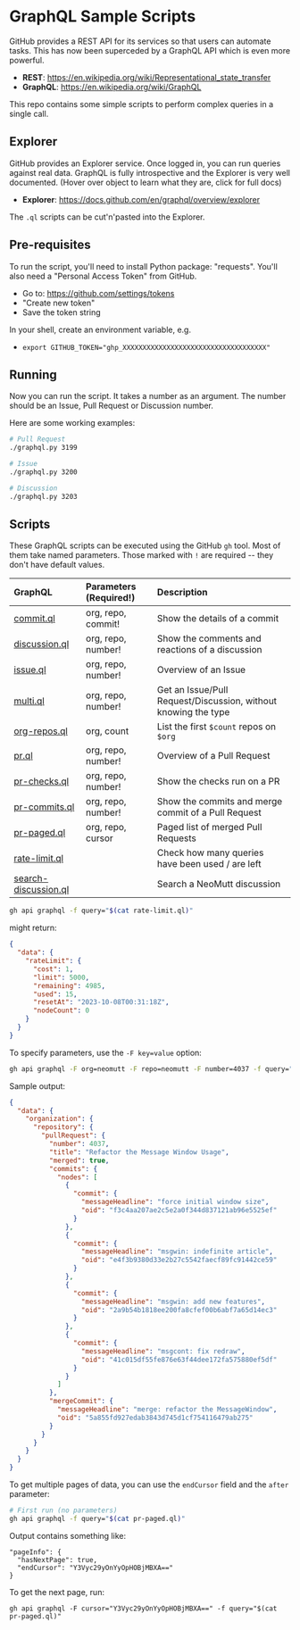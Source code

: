 # GraphQL Sample Scripts

GitHub provides a REST API for its services so that users can automate tasks.
This has now been superceded by a GraphQL API which is even more powerful.

- **REST**: https://en.wikipedia.org/wiki/Representational_state_transfer
- **GraphQL**: https://en.wikipedia.org/wiki/GraphQL

This repo contains some simple scripts to perform complex queries in a single call.

## Explorer

GitHub provides an Explorer service.  Once logged in, you can run queries
against real data.  GraphQL is fully introspective and the Explorer is very well
documented.  (Hover over object to learn what they are, click for full docs)

- **Explorer**: https://docs.github.com/en/graphql/overview/explorer

The `.ql` scripts can be cut'n'pasted into the Explorer.

## Pre-requisites

To run the script, you'll need to install Python package: "requests".
You'll also need a "Personal Access Token" from GitHub.

- Go to: https://github.com/settings/tokens
- "Create new token"
- Save the token string

In your shell, create an environment variable, e.g.

- `export GITHUB_TOKEN="ghp_XXXXXXXXXXXXXXXXXXXXXXXXXXXXXXXXXXXX"`

## Running

Now you can run the script.
It takes a number as an argument.
The number should be an Issue, Pull Request or Discussion number.

Here are some working examples:

```sh
# Pull Request
./graphql.py 3199

# Issue
./graphql.py 3200

# Discussion
./graphql.py 3203
```

## Scripts

These GraphQL scripts can be executed using the GitHub `gh` tool.
Most of them take named parameters.
Those marked with `!` are required -- they don't have default values.

| GraphQL                                      | Parameters (Required!)    | Description                                                    |
| :------------------------------------------- | :------------------------ | :------------------------------------------------------------- |
| [commit.ql](commit.ql)                       | org, repo, commit!        | Show the details of a commit                                   |
| [discussion.ql](discussion.ql)               | org, repo, number!        | Show the comments and reactions of a discussion                |
| [issue.ql](issue.ql)                         | org, repo, number!        | Overview of an Issue                                           |
| [multi.ql](multi.ql)                         | org, repo, number!        | Get an Issue/Pull Request/Discussion, without knowing the type |
| [org-repos.ql](org-repos.ql)                 | org, count                | List the first `$count` repos on `$org`                        |
| [pr.ql](pr.ql)                               | org, repo, number!        | Overview of a Pull Request                                     |
| [pr-checks.ql](pr-checks.ql)                 | org, repo, number!        | Show the checks run on a PR                                    |
| [pr-commits.ql](pr-commits.ql)               | org, repo, number!        | Show the commits and merge commit of a Pull Request            |
| [pr-paged.ql](pr-paged.ql)                   | org, repo, cursor         | Paged list of merged Pull Requests                             |
| [rate-limit.ql](rate-limit.ql)               |                           | Check how many queries have been used / are left               |
| [search-discussion.ql](search-discussion.ql) |                           | Search a NeoMutt discussion                                    |

```sh
gh api graphql -f query="$(cat rate-limit.ql)"
```

might return:

```json
{
  "data": {
    "rateLimit": {
      "cost": 1,
      "limit": 5000,
      "remaining": 4985,
      "used": 15,
      "resetAt": "2023-10-08T00:31:18Z",
      "nodeCount": 0
    }
  }
}
```

To specify parameters, use the `-F key=value` option:

```sh
gh api graphql -F org=neomutt -F repo=neomutt -F number=4037 -f query="$(cat pr-commits.ql)"
```

Sample output:

```json
{
  "data": {
    "organization": {
      "repository": {
        "pullRequest": {
          "number": 4037,
          "title": "Refactor the Message Window Usage",
          "merged": true,
          "commits": {
            "nodes": [
              {
                "commit": {
                  "messageHeadline": "force initial window size",
                  "oid": "f3c4aa207ae2c5e2a0f344d837121ab96e5525ef"
                }
              },
              {
                "commit": {
                  "messageHeadline": "msgwin: indefinite article",
                  "oid": "e4f3b9380d33e2b27c5542faecf89fc91442ce59"
                }
              },
              {
                "commit": {
                  "messageHeadline": "msgwin: add new features",
                  "oid": "2a9b54b1818ee200fa8cfef00b6abf7a65d14ec3"
                }
              },
              {
                "commit": {
                  "messageHeadline": "msgcont: fix redraw",
                  "oid": "41c015df55fe876e63f44dee172fa575880ef5df"
                }
              }
            ]
          },
          "mergeCommit": {
            "messageHeadline": "merge: refactor the MessageWindow",
            "oid": "5a855fd927edab3843d745d1cf754116479ab275"
          }
        }
      }
    }
  }
}
```

To get multiple pages of data, you can use the `endCursor` field and the `after` parameter:

```sh
# First run (no parameters)
gh api graphql -f query="$(cat pr-paged.ql)"
```

Output contains something like:

```
"pageInfo": {
  "hasNextPage": true,
  "endCursor": "Y3Vyc29yOnYyOpHOBjMBXA=="
}
```

To get the next page, run:

```
gh api graphql -F cursor="Y3Vyc29yOnYyOpHOBjMBXA==" -f query="$(cat pr-paged.ql)"
```

